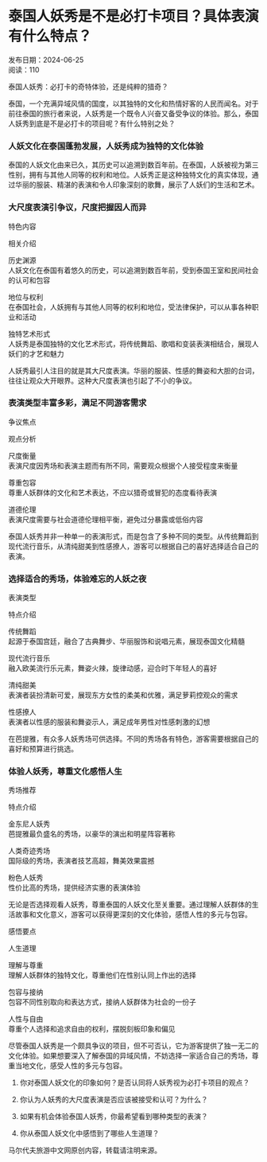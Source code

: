 # 泰国人妖秀是不是必打卡项目？具体表演有什么特点？

发布日期：2024-06-25  
阅读：110  

泰国人妖秀：必打卡的奇特体验，还是纯粹的猎奇？

泰国，一个充满异域风情的国度，以其独特的文化和热情好客的人民而闻名。对于前往泰国的旅行者来说，人妖秀是一个既令人兴奋又备受争议的体验。那么，泰国人妖秀到底是不是必打卡的项目呢？有什么特别之处？

### 人妖文化在泰国蓬勃发展，人妖秀成为独特的文化体验

泰国的人妖文化由来已久，其历史可以追溯到数百年前。在泰国，人妖被视为第三性别，拥有与其他人同等的权利和地位。人妖秀正是这种独特文化的真实体现，通过华丽的服装、精湛的表演和令人印象深刻的歌舞，展示了人妖们的生活和艺术。

### 大尺度表演引争议，尺度把握因人而异

特色内容

相关介绍

历史渊源  
人妖文化在泰国有着悠久的历史，可以追溯到数百年前，受到泰国王室和民间社会的认可和包容

地位与权利  
在泰国社会，人妖拥有与其他人同等的权利和地位，受法律保护，可以从事各种职业和活动

独特艺术形式  
人妖秀是泰国独特的文化艺术形式，将传统舞蹈、歌唱和变装表演相结合，展现人妖们的才艺和魅力

人妖秀最引人注目的就是其大尺度表演。华丽的服装、性感的舞姿和大胆的台词，往往让观众大开眼界。这种大尺度表演也引起了不小的争议。

### 表演类型丰富多彩，满足不同游客需求

争议焦点

观点分析

尺度衡量  
表演尺度因秀场和表演主题而有所不同，需要观众根据个人接受程度来衡量

尊重包容  
尊重人妖群体的文化和艺术表达，不应以猎奇或冒犯的态度看待表演

道德伦理  
表演尺度需要与社会道德伦理相平衡，避免过分暴露或低俗内容

泰国人妖秀并非一种单一的表演形式，而是包含了多种不同的类型。从传统舞蹈到现代流行音乐，从清纯甜美到性感撩人，游客可以根据自己的喜好选择适合自己的表演。

### 选择适合的秀场，体验难忘的人妖之夜

表演类型

特点介绍

传统舞蹈  
起源于泰国宫廷，融合了古典舞步、华丽服饰和说唱元素，展现泰国文化精髓

现代流行音乐  
融入欧美流行乐元素，舞姿火辣，旋律动感，迎合时下年轻人的喜好

清纯甜美  
表演者装扮清新可爱，展现东方女性的柔美和优雅，满足萝莉控观众的需求

性感撩人  
表演者以性感的服装和舞姿示人，满足成年男性对性感刺激的幻想

在芭提雅，有众多人妖秀场可供选择。不同的秀场各有特色，游客需要根据自己的喜好和预算进行挑选。

### 体验人妖秀，尊重文化感悟人生

秀场推荐

特点介绍

金东尼人妖秀  
芭提雅最负盛名的秀场，以豪华的演出和明星阵容著称

人类奇迹秀场  
国际级的秀场，表演者技艺高超，舞美效果震撼

粉色人妖秀  
性价比高的秀场，提供经济实惠的表演体验

无论是否选择观看人妖秀，尊重泰国的人妖文化至关重要。通过理解人妖群体的生活故事和文化意义，游客可以获得更深刻的文化体验，感悟人性的多元与包容。

感悟要点

人生道理

理解与尊重  
理解人妖群体的独特文化，尊重他们在性别认同上作出的选择

包容与接纳  
包容不同性别取向和表达方式，接纳人妖群体为社会的一份子

人性与自由  
尊重个人选择和追求自由的权利，摆脱刻板印象和偏见

尽管泰国人妖秀是一个颇具争议的项目，但不可否认，它为游客提供了独一无二的文化体验。如果想要深入了解泰国的异域风情，不妨选择一家适合自己的秀场，尊重当地文化，感受人性的多元与包容。

1. 你对泰国人妖文化的印象如何？是否认同将人妖秀视为必打卡项目的观点？

2. 你认为人妖秀的大尺度表演是否应该被接受和认可？为什么？

3. 如果有机会体验泰国人妖秀，你最希望看到哪种类型的表演？

4. 你从泰国人妖文化中感悟到了哪些人生道理？

马尔代夫旅游中文网原创内容，转载请注明来源。
<!-- tcd_original_link http://www.maldiveszh.com/wenda/76623.html -->
